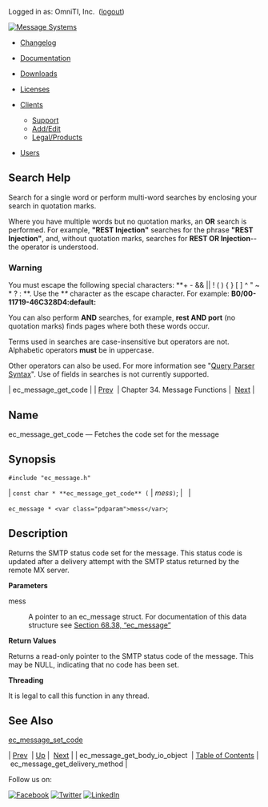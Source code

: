 Logged in as: OmniTI, Inc.  ([logout](https://support.messagesystems.com/logout.php))

[![Message Systems](https://support.messagesystems.com/images/ms-white205.png)](https://support.messagesystems.com/start.php) 

*   [Changelog](https://support.messagesystems.com/start.php?show=changelog)
*   [Documentation](https://support.messagesystems.com/docs/)
*   [Downloads](https://support.messagesystems.com/start.php)

*   [Licenses](https://support.messagesystems.com/license_summary.php)
*   <a href="">Clients</a>
    *   [Support](https://support.messagesystems.com/cs.php)
    *   [Add/Edit](https://support.messagesystems.com/edit_client.php)
    *   [Legal/Products](https://support.messagesystems.com/edit_products.php)
*   [Users](https://support.messagesystems.com/edit_customer.php)

## Search Help

Search for a single word or perform multi-word searches by enclosing your search in quotation marks.

Where you have multiple words but no quotation marks, an **OR** search is performed. For example, **"REST Injection"** searches for the phrase **"REST Injection"**, and, without quotation marks, searches for **REST OR Injection**--the operator is understood.

### Warning

You must escape the following special characters: **+ - && || ! ( ) { } [ ] ^ " ~ * ? : \**. Use the **\** character as the escape character. For example: **B0/00-11719-46C328D4\:default\:**

You can also perform **AND** searches, for example, **rest AND port** (no quotation marks) finds pages where both these words occur.

Terms used in searches are case-insensitive but operators are not. Alphabetic operators **must** be in uppercase.

Other operators can also be used. For more information see "[Query Parser Syntax](https://lucene.apache.org/core/old_versioned_docs/versions/3_0_0/queryparsersyntax.html)". Use of fields in searches is not currently supported.

| ec_message_get_code |
| [Prev](apis.ec_message_get_body_io_object.php)  | Chapter 34. Message Functions |  [Next](apis.ec_message_get_delivery_method.php) |

<a name="apis.ec_message_get_code"></a>
## Name

ec_message_get_code — Fetches the code set for the message

## Synopsis

`#include "ec_message.h"`

| `const char * **ec_message_get_code** (` | <var class="pdparam">mess</var>`)`; |   |

`ec_message * <var class="pdparam">mess</var>`;<a name="idp28237680"></a>
## Description

Returns the SMTP status code set for the message. This status code is updated after a delivery attempt with the SMTP status returned by the remote MX server.

**Parameters**

<dl class="variablelist">

<dt>mess</dt>

<dd>

A pointer to an ec_message struct. For documentation of this data structure see [Section 68.38, “ec_message”](structs.ec_message.php "68.38. ec_message")

</dd>

</dl>

**Return Values**

Returns a read-only pointer to the SMTP status code of the message. This may be NULL, indicating that no code has been set.

**Threading**

It is legal to call this function in any thread.

<a name="idp28244512"></a>
## See Also

[ec_message_set_code](apis.ec_message_set_code.php "ec_message_set_code")

| [Prev](apis.ec_message_get_body_io_object.php)  | [Up](ec_message.php) |  [Next](apis.ec_message_get_delivery_method.php) |
| ec_message_get_body_io_object  | [Table of Contents](index.php) |  ec_message_get_delivery_method |

Follow us on:

[![Facebook](https://support.messagesystems.com/images/icon-facebook.png)](http://www.facebook.com/messagesystems) [![Twitter](https://support.messagesystems.com/images/icon-twitter.png)](http://twitter.com/#!/MessageSystems) [![LinkedIn](https://support.messagesystems.com/images/icon-linkedin.png)](http://www.linkedin.com/company/message-systems)